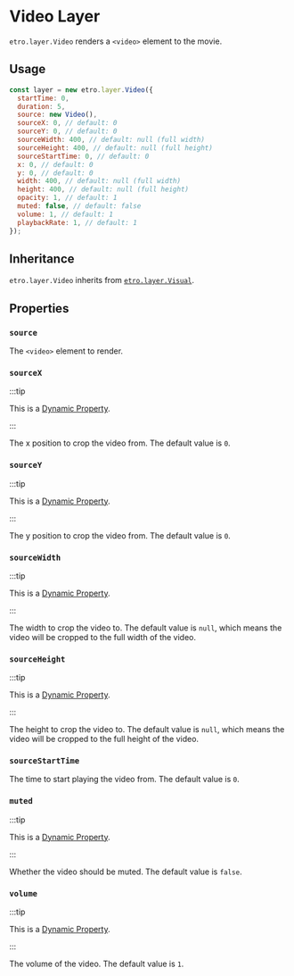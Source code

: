 # Video Layer

`etro.layer.Video` renders a `<video>` element to the movie.

## Usage

```js
const layer = new etro.layer.Video({
  startTime: 0,
  duration: 5,
  source: new Video(),
  sourceX: 0, // default: 0
  sourceY: 0, // default: 0
  sourceWidth: 400, // default: null (full width)
  sourceHeight: 400, // default: null (full height)
  sourceStartTime: 0, // default: 0
  x: 0, // default: 0
  y: 0, // default: 0
  width: 400, // default: null (full width)
  height: 400, // default: null (full height)
  opacity: 1, // default: 1
  muted: false, // default: false
  volume: 1, // default: 1
  playbackRate: 1, // default: 1
});
```

## Inheritance

`etro.layer.Video` inherits from [`etro.layer.Visual`](visual).

## Properties

### `source`

The `<video>` element to render.

### `sourceX`

:::tip

This is a [Dynamic Property](/docs/reference/dynamic-properties).

:::

The x position to crop the video from. The default value is `0`.

### `sourceY`

:::tip

This is a [Dynamic Property](/docs/reference/dynamic-properties).

:::

The y position to crop the video from. The default value is `0`.

### `sourceWidth`

:::tip

This is a [Dynamic Property](/docs/reference/dynamic-properties).

:::

The width to crop the video to. The default value is `null`, which means the video will be cropped to the full width of the video.

### `sourceHeight`

:::tip

This is a [Dynamic Property](/docs/reference/dynamic-properties).

:::

The height to crop the video to. The default value is `null`, which means the video will be cropped to the full height of the video.

### `sourceStartTime`

The time to start playing the video from. The default value is `0`.

### `muted`

:::tip

This is a [Dynamic Property](/docs/reference/dynamic-properties).

:::

Whether the video should be muted. The default value is `false`.

### `volume`

:::tip

This is a [Dynamic Property](/docs/reference/dynamic-properties).

:::

The volume of the video. The default value is `1`.
